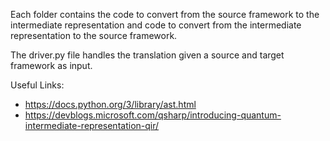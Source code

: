 Each folder contains the code to convert from the source framework to the intermediate representation and code to convert from the intermediate representation to the source framework.

The driver.py file handles the translation given a source and target framework as input.

Useful Links:
  - https://docs.python.org/3/library/ast.html
  - https://devblogs.microsoft.com/qsharp/introducing-quantum-intermediate-representation-qir/
